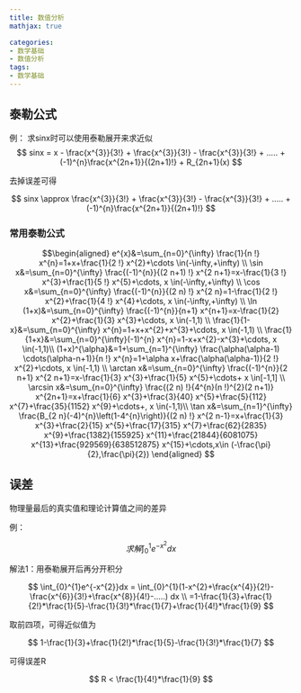 ```yaml
---
title: 数值分析
mathjax: true

categories: 
- 数学基础
- 数值分析
tags: 
- 数学基础
---
```


## 泰勒公式
例：
求sinx时可以使用泰勒展开来求近似
$$
sinx = x - \frac{x^{3}}{3!} + \frac{x^{3}}{3!} - \frac{x^{3}}{3!} + ..... + (-1)^{n}\frac{x^{2n+1}}{(2n+1)!} + R_{2n+1}(x)
$$

去掉误差可得

$$
sinx \approx \frac{x^{3}}{3!} + \frac{x^{3}}{3!} - \frac{x^{3}}{3!} + ..... + (-1)^{n}\frac{x^{2n+1}}{(2n+1)!} 
$$

### 常用泰勒公式

   $$\begin{aligned}
    e^{x}&=\sum_{n=0}^{\infty} \frac{1}{n !} x^{n}=1+x+\frac{1}{2 !} x^{2}+\cdots \in(-\infty,+\infty) \\
    \sin x&=\sum_{n=0}^{\infty} \frac{(-1)^{n}}{(2 n+1) !} x^{2 n+1}=x-\frac{1}{3 !} x^{3}+\frac{1}{5 !} x^{5}+\cdots, x \in(-\infty,+\infty) \\
    \cos x&=\sum_{n=0}^{\infty} \frac{(-1)^{n}}{(2 n) !} x^{2 n}=1-\frac{1}{2 !} x^{2}+\frac{1}{4 !} x^{4}+\cdots, x \in(-\infty,+\infty) \\
    \ln (1+x)&=\sum_{n=0}^{\infty} \frac{(-1)^{n}}{n+1} x^{n+1}=x-\frac{1}{2} x^{2}+\frac{1}{3} x^{3}+\cdots, x \in(-1,1) \\
    \frac{1}{1-x}&=\sum_{n=0}^{\infty} x^{n}=1+x+x^{2}+x^{3}+\cdots, x \in(-1,1) \\
    \frac{1}{1+x}&=\sum_{n=0}^{\infty}(-1)^{n} x^{n}=1-x+x^{2}-x^{3}+\cdots, x \in(-1,1)\\
        (1+x)^{\alpha}&=1+\sum_{n=1}^{\infty} \frac{\alpha(\alpha-1) \cdots(\alpha-n+1)}{n !} x^{n}=1+\alpha x+\frac{\alpha(\alpha-1)}{2 !} x^{2}+\cdots, x \in(-1,1) \\
        \arctan x&=\sum_{n=0}^{\infty} \frac{(-1)^{n}}{2 n+1} x^{2 n+1}=x-\frac{1}{3} x^{3}+\frac{1}{5} x^{5}+\cdots+ x \in[-1,1] \\
        \arcsin x&=\sum_{n=0}^{\infty} \frac{(2 n) !}{4^{n}(n !)^{2}(2 n+1)} x^{2n+1}=x+\frac{1}{6} x^{3}+\frac{3}{40} x^{5}+\frac{5}{112} x^{7}+\frac{35}{1152} x^{9}+\cdots+, x \in(-1,1)\\
        \tan x&=\sum_{n=1}^{\infty} \frac{B_{2 n}(-4)^{n}\left(1-4^{n}\right)}{(2 n) !} x^{2 n-1}=x+\frac{1}{3} x^{3}+\frac{2}{15} x^{5}+\frac{17}{315} x^{7}+\frac{62}{2835} x^{9}+\frac{1382}{155925} x^{11}+\frac{21844}{6081075} x^{13}+\frac{929569}{638512875} x^{15}+\cdots,x\in (-\frac{\pi}{2},\frac{\pi}{2})
    \end{aligned}
    $$

## 误差

物理量最后的真实值和理论计算值之间的差异

例：

$$
求解 \int_{0}^{1}e^{-x^{2}}dx
$$

解法1：用泰勒展开后再分开积分

$$
\int_{0}^{1}e^{-x^{2}}dx = \int_{0}^{1}(1-x^{2}+\frac{x^{4}}{2!}-\frac{x^{6}}{3!}+\frac{x^{8}}{4!}-.....) dx \\
=1-\frac{1}{3}+\frac{1}{2!}*\frac{1}{5}-\frac{1}{3!}*\frac{1}{7}+\frac{1}{4!}*\frac{1}{9}
$$

取前四项，可得近似值为

$$
1-\frac{1}{3}+\frac{1}{2!}*\frac{1}{5}-\frac{1}{3!}*\frac{1}{7}
$$

可得误差R

$$
R < \frac{1}{4!}*\frac{1}{9}
$$